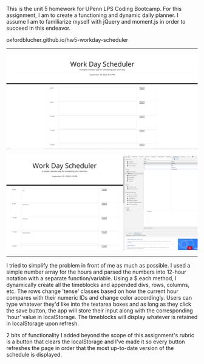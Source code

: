 This is the unit 5 homework for UPenn LPS Coding Bootcamp.
For this assignment, I am to create a functioning and dynamic daily planner. I assume I am to 
familiarize myself with jQuery and moment.js in order to succeed in this endeavor.

oxfordblucher.github.io/hw5-workday-scheduler
_____________________________________________________________________________________________________

![image](/assets/screenshot_working-timeblocks.png "Dynamic timeblocks")

![image](/assets/screenshot_working-localStorage.png "Working localstorage")

_____________________________________________________________________________________________________
I tried to simplify the problem in front of me as much as possible. I used a simple number array for the hours and parsed the numbers into 12-hour notation with a separate function/variable.
Using a $.each method, I dynamically create all the timeblocks and appended divs, rows, columns, etc. The rows change 'tense' classes based on how the current hour compares with their numeric IDs and change color accordingly. Users can type whatever they'd like into the textarea boxes and as long as they click the save button, the app will store their input along with the corresponding 'hour' value in localStorage. The timeblocks will display whatever is retained in localStorage upon refresh.

2 bits of functionality I added beyond the scope of this assignment's rubric is a button that clears the localStorage and I've made it so every button refreshes the page in order that the most up-to-date version of the schedule is displayed.